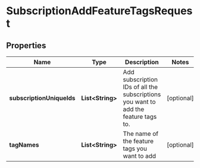 

# SubscriptionAddFeatureTagsRequest


## Properties

| Name | Type | Description | Notes |
|------------ | ------------- | ------------- | -------------|
|**subscriptionUniqueIds** | **List&lt;String&gt;** | Add subscription IDs of all the subscriptions you want to add the feature tags to. |  [optional] |
|**tagNames** | **List&lt;String&gt;** | The name of the feature tags you want to add |  [optional] |



